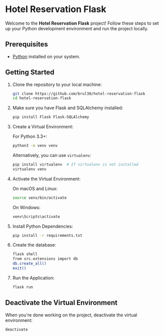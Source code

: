 # Hotel Reservation Flask

Welcome to the **Hotel Reservation Flask** project! Follow these steps to set up your Python development environment and run the project locally.

## Prerequisites

- [Python](https://www.python.org/downloads/) installed on your system.
  
## Getting Started

1. Clone the repository to your local machine:

    ```bash
    git clone https://github.com/brul30/hotel-reservation-flask
    cd hotel-reservation-flask
    ```

2. Make sure you have Flask and SQLAlchemy installed:

   ```bash
   pip install Flask Flask-SQLAlchemy
   ```

4. Create a Virtual Environment:

    For Python 3.3+:

    ```bash
    python3 -m venv venv
    ```

    Alternatively, you can use `virtualenv`:

    ```bash
    pip install virtualenv  # If virtualenv is not installed
    virtualenv venv
    ```

5. Activate the Virtual Environment:

    On macOS and Linux:

    ```bash
    source venv/bin/activate
    ```

    On Windows:

    ```bash
    venv\Scripts\activate
    ```

6. Install Python Dependencies:

    ```bash
    pip install -r requirements.txt
    ```
7. Create the database:

    ```bash
    flask shell
    from src.extensions import db
    db.create_all()
    exit()
    ```

8. Run the Application:

    ```bash
    flask run
    ```




## Deactivate the Virtual Environment

When you're done working on the project, deactivate the virtual environment:

```bash
deactivate

